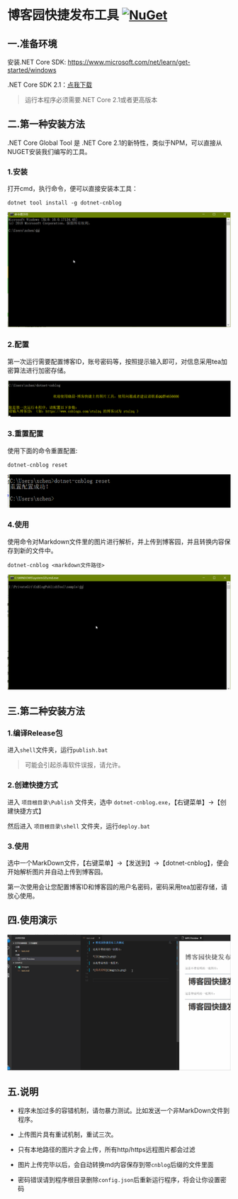 ﻿# 博客园快捷发布工具 [![NuGet][main-nuget-badge]][main-nuget]

[main-nuget]: https://www.nuget.org/packages/dotnet-cnblog/
[main-nuget-badge]: https://img.shields.io/nuget/v/dotnet-cnblog.svg?style=flat-square&label=nuget

## 一.准备环境

安装.NET Core SDK: https://www.microsoft.com/net/learn/get-started/windows

.NET Core SDK 2.1：[点我下载](https://download.microsoft.com/download/8/8/5/88544F33-836A-49A5-8B67-451C24709A8F/dotnet-sdk-2.1.300-win-gs-x64.exe)

>运行本程序必须需要.NET Core 2.1或者更高版本

## 二.第一种安装方法

.NET Core Global Tool 是 .NET Core 2.1的新特性，类似于NPM，可以直接从NUGET安装我们编写的工具。

### 1.安装

打开cmd，执行命令，便可以直接安装本工具：

````shell
dotnet tool install -g dotnet-cnblog
````

![](assets/install.gif)

### 2.配置

第一次运行需要配置博客ID，账号密码等，按照提示输入即可，对信息采用tea加密算法进行加密存储。

![](assets/first-config.png)

### 3.重置配置

使用下面的命令重置配置:
````shell
dotnet-cnblog reset
````

![](assets/reset.png)

### 4.使用

使用命令对Markdown文件里的图片进行解析，并上传到博客园，并且转换内容保存到新的文件中。

````shell
dotnet-cnblog <markdown文件路径>
````
![](assets/test.gif)

## 三.第二种安装方法

### 1.编译Release包

进入`shell`文件夹，运行`publish.bat`

>可能会引起杀毒软件误报，请允许。

### 2.创建快捷方式

进入 `项目根目录\Publish` 文件夹，选中 `dotnet-cnblog.exe`，【右键菜单】->【创建快捷方式】

然后进入 `项目根目录\shell` 文件夹，运行`deploy.bat`

### 3.使用

选中一个MarkDown文件，【右键菜单】->【发送到】->【dotnet-cnblog】，便会开始解析图片并自动上传到博客园。

第一次使用会让您配置博客ID和博客园的用户名密码，密码采用tea加密存储，请放心使用。

## 四.使用演示

![](assets/ys.gif)

## 五.说明

- 程序未加过多的容错机制，请勿暴力测试。比如发送一个非MarkDown文件到程序。

- 上传图片具有重试机制，重试三次。

- 只有本地路径的图片才会上传，所有http/https远程图片都会过滤

- 图片上传完毕以后，会自动转换md内容保存到带`cnblog`后缀的文件里面

- 密码错误请到程序根目录删除`config.json`后重新运行程序，将会让你设置密码



